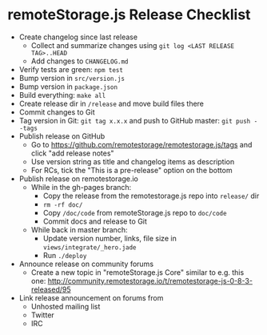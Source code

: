 # remoteStorage.js Release Checklist

* Create changelog since last release
    * Collect and summarize changes using `git log <LAST RELEASE TAG>..HEAD`
    * Add changes to `CHANGELOG.md`
* Verify tests are green: `npm test`
* Bump version in `src/version.js`
* Bump version in `package.json`
* Build everything: `make all`
* Create release dir in `/release` and move build files there
* Commit changes to Git
* Tag version in Git: `git tag x.x.x` and push to GitHub master: `git push --tags`
* Publish release on GitHub
    * Go to https://github.com/remotestorage/remotestorage.js/tags and click "add release notes"
    * Use version string as title and changelog items as description
    * For RCs, tick the "This is a pre-release" option on the bottom
* Publish release on remotestorage.io
    * While in the gh-pages branch:
        * Copy the release from the remotestorage.js repo into `release/` dir
        * `rm -rf doc/`
        * Copy `/doc/code` from remoteStorage.js repo to `doc/code`
        * Commit docs and release to Git
    * While back in master branch:
        * Update version number, links, file size in `views/integrate/_hero.jade`
        * Run `./deploy`
* Announce release on community forums
    * Create a new topic in "remoteStorage.js Core" similar to e.g. this one: http://community.remotestorage.io/t/remotestorage-js-0-8-3-released/95
* Link release announcement on forums from
    * Unhosted mailing list
    * Twitter
    * IRC
